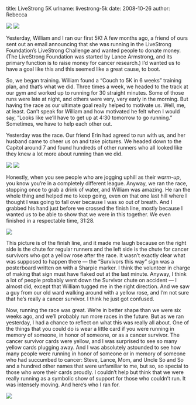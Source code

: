 title: LiveStrong 5K
urlname: livestrong-5k
date: 2008-10-26
author: Rebecca

<img src="{static}/images/2008-10-25-5k-01.jpg" class="img-fluid">

<img src="{static}/images/2008-10-25-5k-02.jpg" class="img-fluid">

Yesterday, William and I ran our first 5K! A few months ago, a friend of ours
sent out an email announcing that she was running in the LiveStrong
Foundation&#x02bc;s LiveStrong Challenge and wanted people to donate money. (The
LiveStrong Foundation was started by Lance Armstrong, and its primary function
is to raise money for cancer research.) I&#x02bc;d wanted us to have a goal like
this and this seemed like a great cause, to boot.

So, we began training. William found a &ldquo;Couch to 5K in 6 weeks&rdquo;
training plan, and that&#x02bc;s what we did. Three times a week, we headed to
the track at our gym and worked up to running for 30 straight minutes. Some of
those runs were late at night, and others were very, very early in the morning.
But having the race as our ultimate goal really helped to motivate us. Well, me,
at least. Can&#x02bc;t speak for William and how motivated he felt when I would
say, &ldquo;Looks like we&#x02bc;ll have to get up at 4:30 tomorrow to go
running.&rdquo; Sometimes, we have to help each other out.

Yesterday was the race. Our friend Erin had agreed to run with us, and her
husband came to cheer us on and take pictures. We headed down to the Capitol
around 7 and found hundreds of other runners who all looked like they knew a lot
more about running than we did.

<img src="{static}/images/2008-10-25-5k-03.jpg" class="img-fluid">

<img src="{static}/images/2008-10-25-5k-04.jpg" class="img-fluid">

Honestly, when you see people who are jogging uphill as their *warm-up*, you
know you&#x02bc;re in a completely different league. Anyway, we ran the race,
stopping once to grab a drink of water, and William was amazing. He ran the
whole thing and helped me to keep going, even on that one last hill where I
thought I was going to fall over because I was so out of breath. And I grabbed
his hand just before we crossed the finish line, mostly because I wanted us to
be able to show that we were in this together. We even finished in a respectable
time, 31:28.

<img src="{static}/images/2008-10-25-5k-05.jpg" class="img-fluid">

This picture is of the finish line, and it made me laugh because on the right
side is the chute for regular runners and the left side is the chute for cancer
survivors who got a yellow rose after the race. It wasn&#x02bc;t exactly clear
what was supposed to happen there &mdash; the &ldquo;Survivors this way&rdquo;
sign was a posterboard written on with a Sharpie marker. I think the volunteer
in charge of making that sign must have flaked out at the last minute. Anyway, I
think a lot of people probably went down the Survivor chute on accident &mdash;
I almost did, except that William tugged me in the right direction. And we saw a
guy from our old ward walking around with a yellow rose, and I&#x02bc;m not sure
that he&#x02bc;s really a cancer survivor. I think he just got confused.

Now, running the race was great. We&#x02bc;re in better shape than we were six
weeks ago, and we&#x02bc;ll probably run more races in the future. But as we ran
yesterday, I had a chance to reflect on what this was really all about. One of
the things that you could do is wear a little card if you were running in memory
of someone, in honor of someone, or as a cancer survivor. The cancer survivor
cards were yellow, and I was surprised to see so many yellow cards plugging
away. And I was absolutely astounded to see how many people were running in
honor of someone or in memory of someone who had succumbed to cancer: Steve,
Lance, Mom, and Uncle So and So and a hundred other names that were unfamiliar
to me, but so, so special to those who wore their cards proudly. I
couldn&#x02bc;t help but think that we were really running as a symbolic show of
support for those who couldn&#x02bc;t run. It was intensely moving. And
here&#x02bc;s who I ran for.

<img src="{static}/images/2008-10-25-5k-06.jpg" class="img-fluid">

